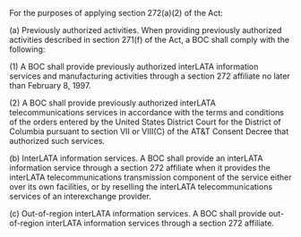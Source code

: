 For the purposes of applying section 272(a)(2) of the Act:

(a) Previously authorized activities. When providing previously authorized activities described in section 271(f) of the Act, a BOC shall comply with the following:

(1) A BOC shall provide previously authorized interLATA information services and manufacturing activities through a section 272 affiliate no later than February 8, 1997.

(2) A BOC shall provide previously authorized interLATA telecommunications services in accordance with the terms and conditions of the orders entered by the United States District Court for the District of Columbia pursuant to section VII or VIII(C) of the AT&T Consent Decree that authorized such services.

(b) InterLATA information services. A BOC shall provide an interLATA information service through a section 272 affiliate when it provides the interLATA telecommunications transmission component of the service either over its own facilities, or by reselling the interLATA telecommunications services of an interexchange provider.

(c) Out-of-region interLATA information services. A BOC shall provide out-of-region interLATA information services through a section 272 affiliate.

